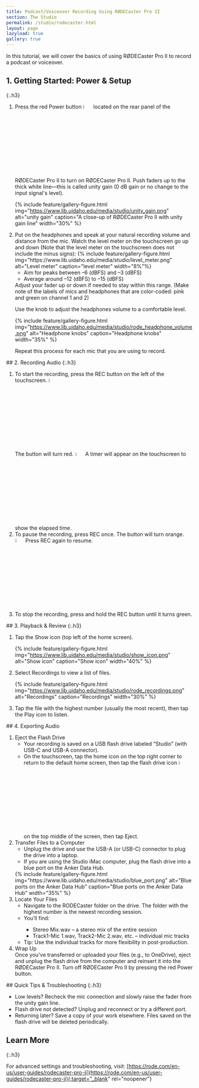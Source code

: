 ```yaml
---
title: Podcast/Voiceover Recording Using RØDECaster Pro II
section: The Studio
permalink: /studio/rodecaster.html
layout: page
lazyload: true
gallery: true
---
```


In this tutorial, we will cover the basics of using RØDECaster Pro II to record a podcast or voiceover.

## 1. Getting Started: Power & Setup
{:.h3}
<ol start="1">
 <li>Press the red Power button <img src="https://www.lib.uidaho.edu/media/studio/rode_power.png" alt="Red Power button on RØDECaster Pro II" width="5%"> located on the rear panel of the RØDECaster Pro II to turn on RØDECaster Pro II.
Push faders up to the thick white line—this is called unity gain (0 dB gain or no change to the input signal's level).

{% include feature/gallery-figure.html img="https://www.lib.uidaho.edu/media/studio/unity_gain.png" alt="unity gain" caption="A close-up of RØDECaster Pro II with unity gain line" width="30%" %}</li>

 <li>Put on the headphones and speak at your natural recording volume and distance from the mic. Watch the level meter on the touchscreen go up and down (Note that the level meter on the touchscreen does not include the minus signs):
 {% include feature/gallery-figure.html img="https://www.lib.uidaho.edu/media/studio/level_meter.png" alt="Level meter" caption="level meter" width="8%"%}
  <ul>
   <li>Aim for peaks between –6 (dBFS) and –3 (dBFS)</li>
   <li>Average around –12 (dBFS) to –15 (dBFS)</li>
  </ul>
Adjust your fader up or down if needed to stay within this range. (Make note of the labels of mics and headphones that are color-coded: pink and green on channel 1 and 2)

Use the knob to adjust the headphones volume to a comfortable level. 
 
{% include feature/gallery-figure.html img="https://www.lib.uidaho.edu/media/studio/rode_headphone_volume.png" alt="Headphone knobs" caption="Headphone knobs" width="35%" %}

Repeat this process for each mic that you are using to record.
 </li>
</ol>
## 2. Recording Audio
{:.h3}
<ol start="1">
 <li>To start the recording, press the REC button on the left of the touchscreen. <img src="https://www.lib.uidaho.edu/media/studio/rec_green.png" alt="Green REC button" width="5%"><br> The button will turn red. <img src="https://www.lib.uidaho.edu/media/studio/rec_red.png" alt="Red REC button" width="5%"> A timer will appear on the touchscreen to show the elapsed time.
 </li>
 <li>To pause the recording, press REC once. The button will turn orange. <img src="https://www.lib.uidaho.edu/media/studio/rec_orange.png" alt="Orange REC button" width="5%"> Press REC again to resume.
 </li>
 <li>To stop the recording, press and hold the REC button until it turns green.</li>
</ol>
## 3. Playback & Review
{:.h3}
<ol start="1">
 <li>Tap the Show icon (top left of the home screen). 

{% include feature/gallery-figure.html img="https://www.lib.uidaho.edu/media/studio/show_icon.png" alt="Show icon" caption="Show icon" width="40%" %}
 </li>
 <li>Select Recordings to view a list of files.
 
{% include feature/gallery-figure.html img="https://www.lib.uidaho.edu/media/studio/rode_recordings.png" alt="Recordings" caption="Recordings" width="30%" %}
 </li>
 <li>Tap the file with the highest number (usually the most recent), then tap the Play icon to listen.
 </li>
</ol>
## 4. Exporting Audio
<ol start="1">
 <li>Eject the Flash Drive
 <ul>
 <li>Your recording is saved on a USB flash drive labeled “Studio” (with USB-C and USB-A connector).</li>
 <li>On the touchscreen, tap the home icon on the top right corner to return to the default home screen, then tap the flash drive icon <img src="https://www.lib.uidaho.edu/media/studio/flash_drive_icon.png" alt="Flash drive icon on the touchscreen" width="5%"> on the top middle of the screen, then tap Eject.</li>
</ul>

 <li>Transfer Files to a Computer
  <ul>
   <li>Unplug the drive and use the USB-A (or USB-C) connector to plug the drive into a laptop.</li>
   <li>If you are using the Studio iMac computer, plug the flash drive into a blue port on the Anker Data Hub.</li>
  </ul>
 </li>
{% include feature/gallery-figure.html img="https://www.lib.uidaho.edu/media/studio/blue_port.png" alt="Blue ports on the Anker Data Hub" caption="Blue ports on the Anker Data Hub" width="35%" %}
 </li>
 <li>Locate Your Files
  <ul>
   <li>Navigate to the RODECaster folder on the drive. The folder with the highest number is the newest recording session.</li>
   <li>You’ll find:</li>
    <ul>
     <li>Stereo Mix.wav – a stereo mix of the entire session</li>
     <li>Track1-Mic 1.wav, Track2-Mic 2.wav, etc. – individual mic tracks</li>
    </ul>
 <li>Tip: Use the individual tracks for more flexibility in post-production.</li>
  </ul>
 </li>
 <li>Wrap Up</li>
Once you've transferred or uploaded your files (e.g., to OneDrive), eject and unplug the flash drive from the computer and reinsert it into the RØDECaster Pro II. Turn off RØDECaster Pro II by pressing the red Power button.
</ol>
## Quick Tips & Troubleshooting
{:.h3}

- Low levels? Recheck the mic connection and slowly raise the fader from the unity gain line.
- Flash drive not detected? Unplug and reconnect or try a different port.
- Returning later? Save a copy of your work elsewhere. Files saved on the flash drive will be deleted periodically.

## Learn More
{:.h3}

For advanced settings and troubleshooting, visit: [https://rode.com/en-us/user-guides/rodecaster-pro-ii](https://rode.com/en-us/user-guides/rodecaster-pro-ii){:target="_blank" rel="noopener"}